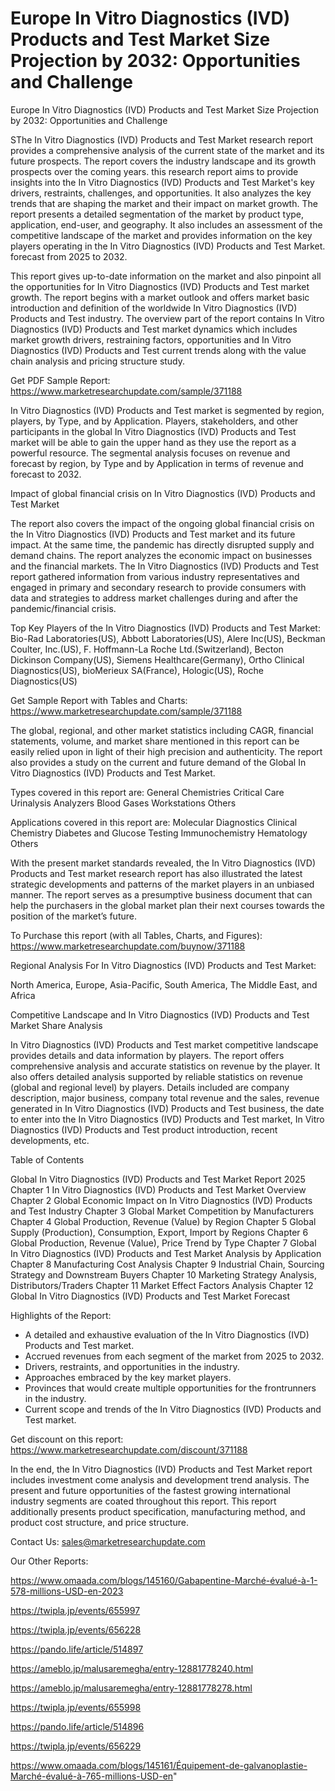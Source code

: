 # Europe In Vitro Diagnostics (IVD) Products and Test Market Size Projection by 2032: Opportunities and Challenge
 Europe In Vitro Diagnostics (IVD) Products and Test Market Size Projection by 2032: Opportunities and Challenge

SThe In Vitro Diagnostics (IVD) Products and Test Market research report provides a comprehensive analysis of the current state of the market and its future prospects. The report covers the industry landscape and its growth prospects over the coming years. this research report aims to provide insights into the In Vitro Diagnostics (IVD) Products and Test Market's key drivers, restraints, challenges, and opportunities. It also analyzes the key trends that are shaping the market and their impact on market growth. The report presents a detailed segmentation of the market by product type, application, end-user, and geography. It also includes an assessment of the competitive landscape of the market and provides information on the key players operating in the In Vitro Diagnostics (IVD) Products and Test Market. forecast from 2025 to 2032.

This report gives up-to-date information on the market and also pinpoint all the opportunities for In Vitro Diagnostics (IVD) Products and Test market growth. The report begins with a market outlook and offers market basic introduction and definition of the worldwide In Vitro Diagnostics (IVD) Products and Test industry. The overview part of the report contains In Vitro Diagnostics (IVD) Products and Test market dynamics which includes market growth drivers, restraining factors, opportunities and In Vitro Diagnostics (IVD) Products and Test current trends along with the value chain analysis and pricing structure study.

Get PDF Sample Report: https://www.marketresearchupdate.com/sample/371188

In Vitro Diagnostics (IVD) Products and Test market is segmented by region, players, by Type, and by Application. Players, stakeholders, and other participants in the global In Vitro Diagnostics (IVD) Products and Test market will be able to gain the upper hand as they use the report as a powerful resource. The segmental analysis focuses on revenue and forecast by region, by Type and by Application in terms of revenue and forecast to 2032.

Impact of global financial crisis on In Vitro Diagnostics (IVD) Products and Test Market

The report also covers the impact of the ongoing global financial crisis on the In Vitro Diagnostics (IVD) Products and Test market and its future impact. At the same time, the pandemic has directly disrupted supply and demand chains. The report analyzes the economic impact on businesses and the financial markets. The In Vitro Diagnostics (IVD) Products and Test report gathered information from various industry representatives and engaged in primary and secondary research to provide consumers with data and strategies to address market challenges during and after the pandemic/financial crisis.

Top Key Players of the In Vitro Diagnostics (IVD) Products and Test Market:
Bio-Rad Laboratories(US), Abbott Laboratories(US), Alere Inc(US), Beckman Coulter, Inc.(US), F. Hoffmann-La Roche Ltd.(Switzerland), Becton Dickinson Company(US), Siemens Healthcare(Germany), Ortho Clinical Diagnostics(US), bioMerieux SA(France), Hologic(US), Roche Diagnostics(US)


Get Sample Report with Tables and Charts: https://www.marketresearchupdate.com/sample/371188

The global, regional, and other market statistics including CAGR, financial statements, volume, and market share mentioned in this report can be easily relied upon in light of their high precision and authenticity. The report also provides a study on the current and future demand of the Global In Vitro Diagnostics (IVD) Products and Test Market.

Types covered in this report are:
General Chemistries
Critical Care
Urinalysis
Analyzers Blood Gases
Workstations
Others


Applications covered in this report are:
Molecular Diagnostics
Clinical Chemistry
Diabetes and Glucose Testing
Immunochemistry
Hematology
Others


With the present market standards revealed, the In Vitro Diagnostics (IVD) Products and Test market research report has also illustrated the latest strategic developments and patterns of the market players in an unbiased manner. The report serves as a presumptive business document that can help the purchasers in the global market plan their next courses towards the position of the market’s future.

To Purchase this report (with all Tables, Charts, and Figures): https://www.marketresearchupdate.com/buynow/371188

Regional Analysis For In Vitro Diagnostics (IVD) Products and Test Market:

North America, Europe, Asia-Pacific, South America, The Middle East, and Africa

Competitive Landscape and In Vitro Diagnostics (IVD) Products and Test Market Share Analysis

In Vitro Diagnostics (IVD) Products and Test market competitive landscape provides details and data information by players. The report offers comprehensive analysis and accurate statistics on revenue by the player. It also offers detailed analysis supported by reliable statistics on revenue (global and regional level) by players. Details included are company description, major business, company total revenue and the sales, revenue generated in In Vitro Diagnostics (IVD) Products and Test business, the date to enter into the In Vitro Diagnostics (IVD) Products and Test market, In Vitro Diagnostics (IVD) Products and Test product introduction, recent developments, etc.

Table of Contents

Global In Vitro Diagnostics (IVD) Products and Test Market Report 2025
Chapter 1 In Vitro Diagnostics (IVD) Products and Test Market Overview
Chapter 2 Global Economic Impact on In Vitro Diagnostics (IVD) Products and Test Industry
Chapter 3 Global Market Competition by Manufacturers
Chapter 4 Global Production, Revenue (Value) by Region
Chapter 5 Global Supply (Production), Consumption, Export, Import by Regions
Chapter 6 Global Production, Revenue (Value), Price Trend by Type
Chapter 7 Global In Vitro Diagnostics (IVD) Products and Test Market Analysis by Application
Chapter 8 Manufacturing Cost Analysis
Chapter 9 Industrial Chain, Sourcing Strategy and Downstream Buyers
Chapter 10 Marketing Strategy Analysis, Distributors/Traders
Chapter 11 Market Effect Factors Analysis
Chapter 12 Global In Vitro Diagnostics (IVD) Products and Test Market Forecast

Highlights of the Report:

- A detailed and exhaustive evaluation of the In Vitro Diagnostics (IVD) Products and Test market.
- Accrued revenues from each segment of the market from 2025 to 2032.
- Drivers, restraints, and opportunities in the industry.
- Approaches embraced by the key market players.
- Provinces that would create multiple opportunities for the frontrunners in the industry.
- Current scope and trends of the In Vitro Diagnostics (IVD) Products and Test market.

Get discount on this report: https://www.marketresearchupdate.com/discount/371188

In the end, the In Vitro Diagnostics (IVD) Products and Test Market report includes investment come analysis and development trend analysis. The present and future opportunities of the fastest growing international industry segments are coated throughout this report. This report additionally presents product specification, manufacturing method, and product cost structure, and price structure.

Contact Us:
sales@marketresearchupdate.com

Our Other Reports:

https://www.omaada.com/blogs/145160/Gabapentine-Marché-évalué-à-1-578-millions-USD-en-2023

https://twipla.jp/events/655997

https://twipla.jp/events/656228

https://pando.life/article/514897

https://ameblo.jp/malusaremegha/entry-12881778240.html

https://ameblo.jp/malusaremegha/entry-12881778278.html

https://twipla.jp/events/655998

https://pando.life/article/514896

https://twipla.jp/events/656229

https://www.omaada.com/blogs/145161/Équipement-de-galvanoplastie-Marché-évalué-à-765-millions-USD-en"
